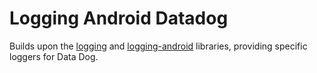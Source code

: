 # Logging Android Datadog

Builds upon the [logging](../logging/README.md) and [logging-android](../logging-android/README.md) libraries, providing specific loggers for Data Dog.

